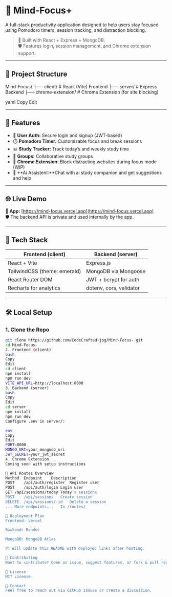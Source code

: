 # 🧠 Mind-Focus+

A full-stack productivity application designed to help users stay focused using Pomodoro timers, session tracking, and distraction blocking.

> 📌 Built with React + Express + MongoDB.  
> 🛡️ Features login, session management, and Chrome extension support.

---

## 📂 Project Structure

Mind-Focus/
├── client/ # React (Vite) Frontend
├── server/ # Express Backend
├── chrome-extension/ # Chrome Extension (for site blocking)

yaml
Copy
Edit

---

## 🚀 Features

- 🔐 **User Auth:** Secure login and signup (JWT-based)
- ⏱️ **Pomodoro Timer:** Customizable focus and break sessions
- 📊 **Study Tracker:** Track today’s and weekly study time
- 👥 **Groups:** Collaborative study groups
- 🧱 **Chrome Extension:** Block distracting websites during focus mode (WIP)
- 🤖 **Ai Assistent:**Chat with ai study companion and get suggestions and help
---

## 🌐 Live Demo

🔗 **App:** [https://mind-focus.vercel.app](https://mind-focus.vercel.app)  
🛡️ The backend API is private and used internally by the app.

---

## 🧰 Tech Stack

| Frontend (client)           | Backend (server)            |
|-----------------------------|-----------------------------|
| React + Vite                | Express.js                  |
| TailwindCSS (theme: emerald)| MongoDB via Mongoose        |
| React Router DOM            | JWT + bcrypt for auth       |
| Recharts for analytics      | dotenv, cors, validator     |

---

## 🛠️ Local Setup

### 1. Clone the Repo

```bash
git clone https://github.com/CodeCrafted-jpg/Mind-Focus-.git
cd Mind-Focus-
2. Frontend (client)
bash
Copy
Edit
cd client
npm install
npm run dev
VITE_API_URL=http://localhost:8000
3. Backend (server)
bash
Copy
Edit
cd server
npm install
npm run dev
Configure .env in server/:

env
Copy
Edit
PORT=8000
MONGO_URI=your_mongodb_uri
JWT_SECRET=your_jwt_secret
4. Chrome Extension
Coming soon with setup instructions

🧪 API Routes Overview
Method	Endpoint	Description
POST	/api/auth/register	Register user
POST	/api/auth/login	Login user
GET	/api/sessions/today	Today's sessions
POST	/api/sessions	Create session
DELETE	/api/sessions/:id	Delete a session
...	More endpoints...	In /routes/

📁 Deployment Plan
Frontend: Vercel

Backend: Render

MongoDB: MongoDB Atlas

📦 Will update this README with deployed links after hosting.

🤝 Contributing
Want to contribute? Open an issue, suggest features, or fork & pull request.

📄 License
MIT License

💬 Contact
Feel free to reach out via GitHub Issues or create a discussion.

